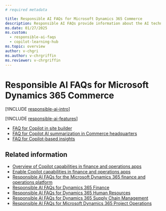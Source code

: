 ```yaml
---
# required metadata

title: Responsible AI FAQs for Microsoft Dynamics 365 Commerce
description: Responsible AI FAQs provide information about the AI technology used in Microsoft Dynamics 365 Commerce, along with key considerations and details about how the AI is used, how it was tested and evaluated, and any specific limitations.
ms.date: 01/27/2025
ms.custom: 
  - responsible-ai-faqs
  - copilot-learning-hub
ms.topic: overview
author: v-chgri
ms.author: v-chrgriffin
ms.reviewer: v-chrgriffin
---
```


# Responsible AI FAQs for Microsoft Dynamics 365 Commerce

[!INCLUDE [responsible-ai-intro](../../includes/responsible-ai-intro.md)]

[!INCLUDE [responsible-ai-features](../../includes/responsible-ai-features.md)]

- [FAQ for Copilot in site builder](faqs-copilot-site-builder.md)
- [FAQ for Copilot AI summarization in Commerce headquarters](faqs-ai-summarization-hq.md)
- [FAQ for Copilot-based insights](faqs-ai-copilot-store-comm-summaries.md)

## Related information

- [Overview of Copilot capabilities in finance and operations apps](/dynamics365/fin-ops-core/fin-ops/copilot/copilot-for-finance-operations)
- [Enable Copilot capabilities in finance and operations apps](/dynamics365/fin-ops-core/dev-itpro/copilot/enable-copilot)
- [Responsible AI FAQs for the Microsoft Dynamics 365 finance and operations platform](/dynamics365/fin-ops-core/dev-itpro/responsible-ai/responsible-ai-overview)
- [Responsible AI FAQs for Dynamics 365 Finance](/dynamics365/finance/transparency-note)
- [Responsible AI FAQs for Dynamics 365 Human Resources](/dynamics365/human-resources/transpar-note-hr)
- [Responsible AI FAQs for Dynamics 365 Supply Chain Management](/dynamics365/supply-chain/responsible-ai-overview)
- [Responsible AI FAQs for Microsoft Dynamics 365 Project Operations](/dynamics365/project-operations/responsible-ai/responsible-ai-overview)
